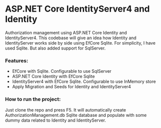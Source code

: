 # ASP.NET Core IdentityServer4 and Identity
Authorization management using ASP.NET Core Identity and IdentityServer4. This codebase will give an idea how Identity and IdentityServer works side by side using EfCore Sqlite. For simplicity, I have used Sqlite. But also added support for SqlServer.

### Features: 
- EfCore with Sqlite. Configurable to use SqlServer
- ASP.NET Core Identity with EfCore Sqlite
- IdentityServer4 with EfCore Sqlite. Configurable to use InMemory store
- Apply Migration and Seeds for Identity and IdentityServer4 

### How to run the project: 
Just clone the repo and press F5. It will automatically create AuthorizationManagement.db Sqlite database and populate with some dummy data related to Identity and IdentityServer.




